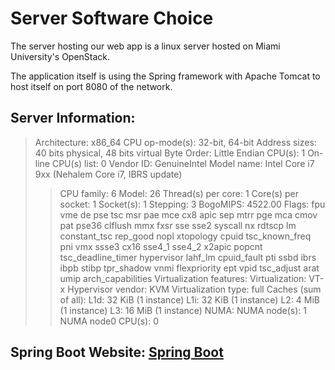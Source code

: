 # Server Software Choice

The server hosting our web app is a linux server hosted on Miami University's OpenStack.

The application itself is using the Spring framework with Apache Tomcat to host itself on port 8080 of the network.

## Server Information:

> Architecture:           x86_64
> CPU op-mode(s):         32-bit, 64-bit
> Address sizes:          40 bits physical, 48 bits virtual
> Byte Order:             Little Endian
> CPU(s):                 1
> On-line CPU(s) list:    0
> Vendor ID:              GenuineIntel
> Model name:             Intel Core i7 9xx (Nehalem Core i7, IBRS update)
>> CPU family:         6
>> Model:              26
>> Thread(s) per core: 1
>> Core(s) per socket: 1
>> Socket(s):          1
>> Stepping:           3
>> BogoMIPS:           4522.00
>>Flags:              fpu vme de pse tsc msr pae mce cx8 apic sep mtrr pge mca cmov pat pse36 clflush mmx fxsr sse sse2 syscall nx rdtscp lm constant_tsc rep_good nopl xtopology cpuid tsc_known_freq pni vmx ssse3 cx16 sse4_1 sse4_2 x2apic popcnt tsc_deadline_timer hypervisor lahf_lm cpuid_fault pti ssbd ibrs ibpb stibp tpr_shadow vnmi flexpriority ept vpid tsc_adjust arat umip arch_capabilities
> Virtualization features:
> Virtualization:         VT-x
> Hypervisor vendor:      KVM
> Virtualization type:    full
> Caches (sum of all):
> L1d:                    32 KiB (1 instance)
>L1i:                    32 KiB (1 instance)
> L2:                     4 MiB (1 instance)
> L3:                     16 MiB (1 instance)
> NUMA:
> NUMA node(s):           1
> NUMA node0 CPU(s):      0

## Spring Boot Website: [Spring Boot](https://spring.io/projects/spring-boot)